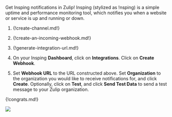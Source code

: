 Get Insping notifications in Zulip! Insping (stylized as !nsping) is a
simple uptime and performance monitoring tool, which notifies you when
a website or service is up and running or down.

1. {!create-channel.md!}

1. {!create-an-incoming-webhook.md!}

1. {!generate-integration-url.md!}

1. On your Insping **Dashboard**, click on **Integrations**. Click
   on **Create Webhook**.

1. Set **Webhook URL** to the URL constructed above. Set **Organization**
   to the organization you would like to receive notifications for, and click
   **Create**. Optionally, click on **Test**, and click **Send Test Data**
   to send a test message to your Zulip organization.

{!congrats.md!}

![](/static/images/integrations/insping/001.png)
